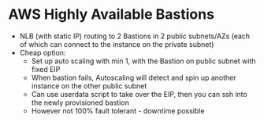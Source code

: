 # AWS Highly Available Bastions

- NLB (with static IP) routing to 2 Bastions in 2 public subnets/AZs (each of which can connect to the instance on the private subnet)
- Cheap option:
    - Set up auto scaling with min 1, with the Bastion on public subnet with fixed EIP
    - When bastion fails, Autoscaling will detect and spin up another instance on the other public subnet
    - Can use userdata script to take over the EIP, then you can ssh into the newly provisioned bastion
    - However not 100% fault tolerant - downtime possible

